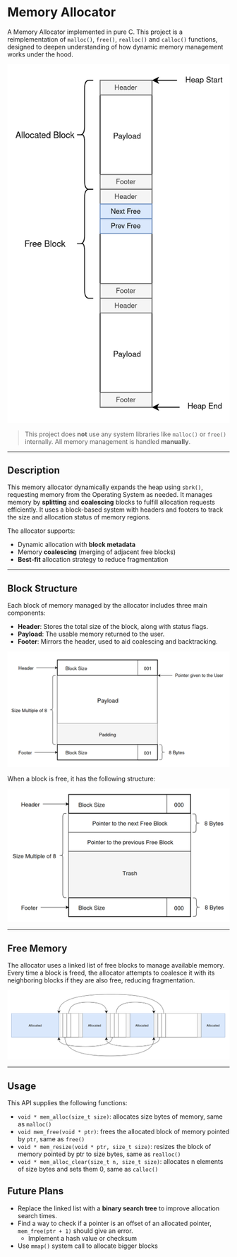 # Memory Allocator

A Memory Allocator implemented in pure C. This project is a reimplementation of `malloc()`, `free()`, `realloc()` and `calloc()` functions, designed to deepen understanding of how dynamic memory management works under the hood.

![Memory Layout Diagram](imgs/memory-layout.png)

> This project does **not** use any system libraries like `malloc()` or `free()` internally. All memory management is handled **manually**.

---

## Description

This memory allocator dynamically expands the heap using `sbrk()`, requesting memory from the Operating System as needed. It manages memory by **splitting** and **coalescing** blocks to fulfill allocation requests efficiently. It uses a block-based system with headers and footers to track the size and allocation status of memory regions.

The allocator supports:

- Dynamic allocation with **block metadata**
- Memory **coalescing** (merging of adjacent free blocks)
- **Best-fit** allocation strategy to reduce fragmentation

---


## Block Structure

Each block of memory managed by the allocator includes three main components:

- **Header**: Stores the total size of the block, along with status flags.
- **Payload**: The usable memory returned to the user.
- **Footer**: Mirrors the header, used to aid coalescing and backtracking.

![Memory Block Layout Diagram](imgs/mem-block.png)


When a block is free, it has the following structure:

![Free Memory Block Layout Diagram](imgs/free-block.png)


---

## Free Memory

The allocator uses a linked list of free blocks to manage available memory. Every time a block is freed, the allocator attempts to coalesce it with its neighboring blocks if they are also free, reducing fragmentation.


![Free List Diagram](imgs/free-list.png)

---

## Usage

This API supplies the following functions:

- `void * mem_alloc(size_t size)`: allocates size bytes of memory, same as `malloc()`
- `void mem_free(void * ptr)`: frees the allocated block of memory pointed by `ptr`, same as `free()`
- `void * mem_resize(void * ptr, size_t size)`: resizes the block of memory pointed by ptr to size bytes, same as `realloc()`
- `void * mem_alloc_clear(size_t n, size_t size)`: allocates n elements of size bytes and sets them 0, same as `calloc()`

## Future Plans

- Replace the linked list with a **binary search tree** to improve allocation search times.
- Find a way to check if a pointer is an offset of an allocated pointer, `mem_free(ptr + 1)` should give an error.
    - Implement a hash value or checksum
- Use `mmap()` system call to allocate bigger blocks
